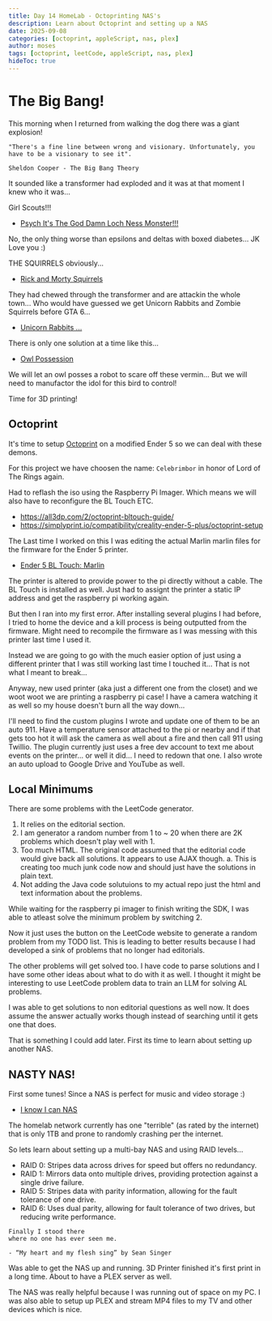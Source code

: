```yaml
---
title: Day 14 HomeLab - Octoprinting NAS's
description: Learn about Octoprint and setting up a NAS
date: 2025-09-08
categories: [octoprint, appleScript, nas, plex]
author: moses
tags: [octoprint, leetCode, appleScript, nas, plex]
hideToc: true
---
```


# The Big Bang!

This morning when I returned from walking the dog there was a giant explosion!

```
"There's a fine line between wrong and visionary. Unfortunately, you have to be a visionary to see it". 

Sheldon Cooper - The Big Bang Theory
```

It sounded like a transformer had exploded and it was at that moment I knew who it was...

Girl Scouts!!!

- [Psych It's The God Damn Loch Ness Monster!!!](https://youtu.be/pS_zE0DTWIU?si=F7WiZU2ZosdQ4xr4)

No, the only thing worse than epsilons and deltas with boxed diabetes... JK Love you :)

THE SQUIRRELS obviously...

- [Rick and Morty Squirrels](https://youtu.be/ojZVpb0cVkE?si=SN9pzWPDbMIot7IU)

They had chewed through the transformer and are attackin the whole town... 
Who would have guessed we get Unicorn Rabbits and Zombie Squirrels before GTA 6...

- [Unicorn Rabbits ... ](https://youtu.be/hBh3tTC_VuE?si=kU-CPBon43wtDGTx)

There is only one solution at a time like this... 

- [Owl Possession](https://youtube.com/shorts/_cW5aj8D7JI?si=KFuLi_asgeqG54S8)

We will let an owl posses a robot to scare off these vermin...
But we will need to manufactor the idol for this bird to control!

Time for 3D printing!

## Octoprint

It's time to setup [Octoprint](https://youtu.be/HBd0olxI-No?si=Lbe4XvmvI13EZkYW) on a modified Ender 5 so we can deal with these demons.

For this project we have choosen the name: `Celebrimbor` in honor of Lord of The Rings again.

Had to reflash the iso using the Raspberry Pi Imager. Which means we will also have to reconfigure the BL Touch ETC.

- https://all3dp.com/2/octoprint-bltouch-guide/
- https://simplyprint.io/compatibility/creality-ender-5-plus/octoprint-setup

The Last time I worked on this I was editing the actual Marlin marlin files for the firmware for the Ender 5 printer.

- [Ender 5 BL Touch: Marlin](https://www.youtube.com/watch?v=Jmu5Fh_nPtw)

The printer is altered to provide power to the pi directly without a cable. The BL Touch is installed as well.
Just had to assignt the printer a static IP address and get the raspberry pi working again.

But then I ran into my first error. After installing several plugins I had before, I tried to home the device and a kill process is being outputted from the firmware. Might need to recompile the firmware as I was messing with this printer last time I used it.

Instead we are going to go with the much easier option of just using a different printer that I was still working last time I touched it...
That is not what I meant to break...

Anyway, new used printer (aka just a different one from the closet) and we woot woot we are printing a raspberry pi case!
I have a camera watching it as well so my house doesn't burn all the way down...

I'll need to find the custom plugins I wrote and update one of them to be an auto 911. Have a temperature sensor attached to the pi or nearby and if that gets too hot it will ask the camera as well about a fire and then call 911 using Twillio. The plugin currently just uses a free dev account to text me about events on the printer... or well it did... I need to redown that one. I also wrote an auto upload to Google Drive and YouTube as well.

## Local Minimums

There are some problems with the LeetCode generator.

1. It relies on the editorial section.
2. I am generator a random number from 1 to ~ 20 when there are 2K problems which doesn't play well with 1.
3. Too much HTML. The original code assumed that the editorial code would give back all solutions. It appears to use AJAX though.
	a. This is creating too much junk code now and should just have the solutions in plain text.
4. Not adding the Java code solutuions to my actual repo just the html and text information about the problems.

While waiting for the raspberry pi imager to finish writing the SDK, I was able to atleast solve the minimum problem by switching 2.

Now it just uses the button on the LeetCode website to generate a random problem from my TODO list. This is leading to better results because I had developed a sink of problems that no longer had editorials.

The other problems will get solved too. I have code to parse solutions and I have some other ideas about what to do with it as well. 
I thought it might be interesting to use LeetCode problem data to train an LLM for solving AL problems.

I was able to get solutions to non editorial questions as well now. It does assume the answer actually works though instead of searching until it gets one that does.

That is something I could add later. First its time to learn about setting up another NAS.

## NASTY NAS!

First some tunes! Since a NAS is perfect for music and video storage :)

- [I know I can NAS](https://youtu.be/RvVfgvHucRY?si=3ZTXZWaa4srMj00C&t=79)

The homelab network currently has one "terrible" (as rated by the internet) that is only 1TB and prone to randomly crashing per the internet.

So lets learn about setting up a multi-bay NAS and using RAID levels...

- RAID 0: Stripes data across drives for speed but offers no redundancy. 
- RAID 1: Mirrors data onto multiple drives, providing protection against a single drive failure. 
- RAID 5: Stripes data with parity information, allowing for the fault tolerance of one drive. 
- RAID 6: Uses dual parity, allowing for fault tolerance of two drives, but reducing write performance. 

```
Finally I stood there
where no one has ever seen me.

- “My heart and my flesh sing” by Sean Singer
```

Was able to get the NAS up and running. 3D Printer finished it's first print in a long time. About to have a PLEX server as well.

The NAS was really helpful because I was running out of space on my PC. I was also able to setup up PLEX and stream MP4 files to my TV and other devices which is nice. 



